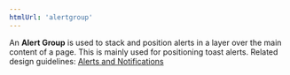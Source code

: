 ```yaml
---
htmlUrl: 'alertgroup'
---
```

An **Alert Group** is used to stack and position alerts in a layer over the main content of a page. This is mainly used for positioning toast alerts. Related design guidelines: [Alerts and Notifications](design-guidelines/usage-and-behavior/alerts-and-notifications.md)
